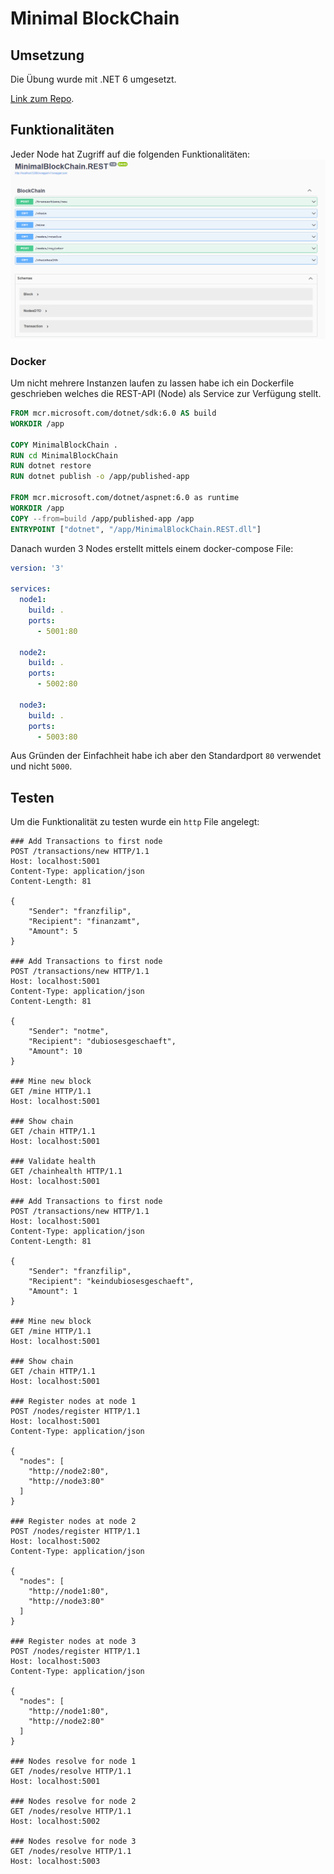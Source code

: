 # Minimal BlockChain

## Umsetzung
Die Übung wurde mit .NET 6 umgesetzt.

[Link zum Repo](https://github.com/franzfilip/mc-blockchains).

## Funktionalitäten
Jeder Node hat Zugriff auf die folgenden Funktionalitäten:
![](screenshots/functionality.png)

### Docker
Um nicht mehrere Instanzen laufen zu lassen habe ich ein Dockerfile geschrieben welches die REST-API (Node) als Service zur Verfügung stellt.

```Dockerfile
FROM mcr.microsoft.com/dotnet/sdk:6.0 AS build
WORKDIR /app

COPY MinimalBlockChain .
RUN cd MinimalBlockChain
RUN dotnet restore
RUN dotnet publish -o /app/published-app

FROM mcr.microsoft.com/dotnet/aspnet:6.0 as runtime
WORKDIR /app
COPY --from=build /app/published-app /app
ENTRYPOINT ["dotnet", "/app/MinimalBlockChain.REST.dll"]
```

Danach wurden 3 Nodes erstellt mittels einem docker-compose File:
```yml
version: '3'

services:
  node1:
    build: .
    ports:
      - 5001:80

  node2:
    build: .
    ports:
      - 5002:80

  node3:
    build: .
    ports:
      - 5003:80
```

Aus Gründen der Einfachheit habe ich aber den Standardport `80` verwendet und nicht `5000`.

## Testen
Um die Funktionalität zu testen wurde ein `http` File angelegt:
```http
### Add Transactions to first node
POST /transactions/new HTTP/1.1
Host: localhost:5001
Content-Type: application/json
Content-Length: 81

{
    "Sender": "franzfilip",
    "Recipient": "finanzamt",
    "Amount": 5
}

### Add Transactions to first node
POST /transactions/new HTTP/1.1
Host: localhost:5001
Content-Type: application/json
Content-Length: 81

{
    "Sender": "notme",
    "Recipient": "dubiosesgeschaeft",
    "Amount": 10
}

### Mine new block
GET /mine HTTP/1.1
Host: localhost:5001

### Show chain
GET /chain HTTP/1.1
Host: localhost:5001

### Validate health
GET /chainhealth HTTP/1.1
Host: localhost:5001

### Add Transactions to first node
POST /transactions/new HTTP/1.1
Host: localhost:5001
Content-Type: application/json
Content-Length: 81

{
    "Sender": "franzfilip",
    "Recipient": "keindubiosesgeschaeft",
    "Amount": 1
}

### Mine new block
GET /mine HTTP/1.1
Host: localhost:5001

### Show chain
GET /chain HTTP/1.1
Host: localhost:5001

### Register nodes at node 1
POST /nodes/register HTTP/1.1
Host: localhost:5001
Content-Type: application/json

{
  "nodes": [
    "http://node2:80",
    "http://node3:80"
  ]
}

### Register nodes at node 2
POST /nodes/register HTTP/1.1
Host: localhost:5002
Content-Type: application/json

{
  "nodes": [
    "http://node1:80",
    "http://node3:80"
  ]
}

### Register nodes at node 3
POST /nodes/register HTTP/1.1
Host: localhost:5003
Content-Type: application/json

{
  "nodes": [
    "http://node1:80",
    "http://node2:80"
  ]
}

### Nodes resolve for node 1
GET /nodes/resolve HTTP/1.1
Host: localhost:5001

### Nodes resolve for node 2
GET /nodes/resolve HTTP/1.1
Host: localhost:5002

### Nodes resolve for node 3
GET /nodes/resolve HTTP/1.1
Host: localhost:5003
```
